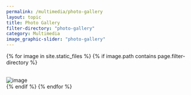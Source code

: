 ```yaml
---
permalink: /multimedia/photo-gallery
layout: topic
title: Photo Gallery
filter-directory: "photo-gallery"
category: Multimedia
image_graphic-slider: "photo-gallery"
---
```


<div class="tile-grid d-flex flex-wrap">

{% for image in site.static_files %}
  {% if image.path contains page.filter-directory %}
    <div class="col-6">  
      <div class="tile-grid-item p-2">
        <img src="{{ site.baseurl }}{{ image.path }}" class="img-thumbnail" alt="image" />
      </div>
    </div>
  {% endif %}
{% endfor %}
</div>


